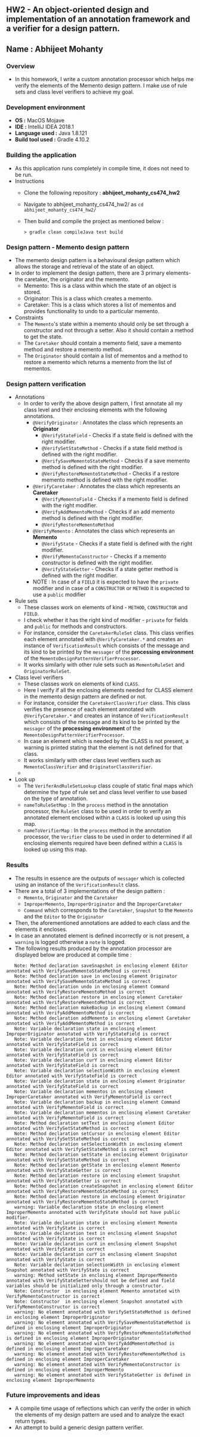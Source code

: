 HW2 - An object-oriented design and implementation of an annotation framework and a verifier for a design pattern.
--
Name : Abhijeet Mohanty
--
### Overview
* In this homework, I write a custom annotation processor which helps me verify the elements of the Memento design pattern. I make use of rule sets and class level verifiers to achieve my goal.

### Development environment
* **OS :** MacOS Mojave
* **IDE :** IntelliJ IDEA 2018.1
* **Language used :** Java 1.8.121
* **Build tool used :**  Gradle 4.10.2

### Building the application
* As this application runs completely in compile time, it does not need to be run.
* Instructions
    * Clone the following repository : **abhijeet_mohanty_cs474_hw2**
    * Navigate to abhijeet_mohanty_cs474_hw2/ as `cd abhijeet_mohanty_cs474_hw2/`
    * Then build and compile the project as mentioned below :
    
        `> gradle clean compileJava test build`

### Design pattern - Memento design pattern
* The memento design pattern is a behavioural design pattern which allows the storage and retrieval of the state of an object.
* In order to implement the design pattern, there are 3 primary elements- the caretaker, the originator and the memento.
    * Memento: This is a class within which the state of an object is stored.
    * Originator: This is a class which creates a memento.
    * Caretaker: This is a class which stores a list of mementos and provides functionality to undo to a particular memento.
* Constraints
    * The `Memento`'s state within a memento should only be set through a constructor and not through a setter. Also it should contain a method to get the state.
    * The `Caretaker` should contain a memento field, save a memento method and restore a memento method. 
    * The `Originator` should contain a list of mementos and a method to restore a memento which returns a memento from the list of mementos. 
    

### Design pattern verification
* Annotations
    * In order to verify the above design pattern, I first annotate all my class level and their enclosing elements with the following annotations.
        * `@VerifyOriginator` : Annotates the class which represents an **Originator**
            * `@VerifyStateField` - Checks if a state field is defined with the right modifier.
            * `@VerifySetStateMethod` - Checks if a state field method is defined with the right modifier.
            * `@VerifySaveMementoStateMethod` - Checks if a save memento method is defined with the right modifier.
            * `@VerifyRestoreMementoStateMethod` - Checks if a restore memento method is defined with the right modifier.
        * `@VerifyCaretaker` : Annotates the class which represents an **Caretaker**
            * `@VerifyMementoField` - Checks if a memento field is defined with the right modifier.
            * `@VerifyAddMementoMethod` - Checks if an add memento method is defined with the right modifier.
            * `@VerifyRestoreMementoMethod`
        * `@VerifyMemento` : Annotates the class which represents an **Memento**
            * `@VerifyState` - Checks if a state field is defined with the right modifier.
            * `@VerifyMementoConstructor` - Checks if a memento constructor is defined with the right modifier.
            * `@VerifyStateGetter` - Checks if a state getter method is defined with the right modifier.
        * NOTE : In case of a `FIELD` it is expected to have the `private` modifier and in case of a `CONSTRUCTOR` or `METHOD` it is 
                 expected to use a `public` modifier     
* Rule sets
    * These classes work on elements of kind - `METHOD`, `CONSTRUCTOR` and `FIELD`.
    * I check whether it has the right kind of modifier - `private` for fields and `public` for methods and constructors.
    * For instance, consider the `CaretakerRuleSet` class. This class verifies each element annotated with `@VerifyCaretaker.*` and 
    creates an instance of `VerificationResult` which consists of the message and its kind to be printed by the `messager` of the 
    **processing environment** of the `MementoDesignPatternVerifierProcessor`.
    * It works similarly with other rule sets such as `MementoRuleSet` and `OriginatorRuleSet`.
* Class level verifiers
    * These classes work on elements of kind `CLASS`.
    * Here I verify if all the enclosing elements needed for CLASS element in the memento design pattern are defined or not.
    * For instance, consider the `CaretakerClassVerifier` class. This class verifies the presence of each element annotated with `@VerifyCaretaker.*` and 
      creates an instance of `VerificationResult` which consists of the message and its kind to be printed by the `messager` of the 
      **processing environment** of the `MementoDesignPatternVerifierProcessor`.
    * In case an element which is needed by the CLASS is not present, a warning is printed stating that the element is not defined for that class.   
    * It works similarly with other class level verifiers such as `MementoClassVerifier` and `OriginatorClassVerifier`.
    *
* Look up
    * The `VeriferAndRuleSetLookup` class couple of static final maps which determine the type of rule set and class level verifier to use based on the type of annotation.
    * `nameToRuleSetMap` : In the `process` method in the annotation processor, the `RuleSet` class to be used in order to verify an annotated element enclosed within a `CLASS` is looked up using this map.
    * `nameToVerifierMap` : In the `process` method in the annotation processor, the `Verifier` class to be used in order to determined if all enclosing elements required have been defined within a `CLASS` is looked up using this map.

### Results
* The results in essence are the outputs of `messager` which is collected using an instance of the `VerificationResult` class.
* There are a total of 3 implementations of the design pattern :
    * `Memento`, `Originator` and the `Caretaker`
    * `ImproperMemento`, `ImproperOriginator` and the `ImproperCaretaker`
    * `Command` which corresponds to the `Caretaker`, `Snapshot` to the `Memento` and the `Editor` to the `Originator`
* Then, the aforementioned annotations are added to each class and the elements it encloses.    
* In case an annotated element is defined incorrectly or is not present, a `warning` is logged otherwise a `note` is logged. 
* The following results produced by the annotation processor are displayed below are produced at compile time :

```
   Note: Method declaration saveSnapshot in enclosing element Editor annotated with VerifySaveMementoStateMethod is correct
   Note: Method declaration save in enclosing element Originator annotated with VerifySaveMementoStateMethod is correct
   Note: Method declaration undo in enclosing element Command annotated with VerifyRestoreMementoMethod is correct
   Note: Method declaration restore in enclosing element Caretaker annotated with VerifyRestoreMementoMethod is correct
   Note: Method declaration makeBackup in enclosing element Command annotated with VerifyAddMementoMethod is correct
   Note: Method declaration addMemento in enclosing element Caretaker annotated with VerifyAddMementoMethod is correct
   Note: Variable declaration state in enclosing element ImproperOriginator annotated with VerifyStateField is correct 
   Note: Variable declaration text in enclosing element Editor annotated with VerifyStateField is correct 
   Note: Variable declaration curX in enclosing element Editor annotated with VerifyStateField is correct 
   Note: Variable declaration curY in enclosing element Editor annotated with VerifyStateField is correct 
   Note: Variable declaration selectionWidth in enclosing element Editor annotated with VerifyStateField is correct 
   Note: Variable declaration state in enclosing element Originator annotated with VerifyStateField is correct 
   Note: Variable declaration mementos in enclosing element ImproperCaretaker annotated with VerifyMementoField is correct 
   Note: Variable declaration backup in enclosing element Command annotated with VerifyMementoField is correct 
   Note: Variable declaration mementos in enclosing element Caretaker annotated with VerifyMementoField is correct 
   Note: Method declaration setText in enclosing element Editor annotated with VerifySetStateMethod is correct
   Note: Method declaration setCursor in enclosing element Editor annotated with VerifySetStateMethod is correct
   Note: Method declaration setSelectionWidth in enclosing element Editor annotated with VerifySetStateMethod is correct
   Note: Method declaration setState in enclosing element Originator annotated with VerifySetStateMethod is correct
   Note: Method declaration getState in enclosing element Memento annotated with VerifyStateGetter is correct
   Note: Method declaration restore in enclosing element Snapshot annotated with VerifyStateGetter is correct
   Note: Method declaration createSnapshot in enclosing element Editor annotated with VerifyRestoreMementoStateMethod is correct
   Note: Method declaration restore in enclosing element Originator annotated with VerifyRestoreMementoStateMethod is correct
   warning: Variable declaration state in enclosing element ImproperMemento annotated with VerifyState should not have public modifier.
   Note: Variable declaration state in enclosing element Memento annotated with VerifyState is correct 
   Note: Variable declaration text in enclosing element Snapshot annotated with VerifyState is correct 
   Note: Variable declaration curX in enclosing element Snapshot annotated with VerifyState is correct 
   Note: Variable declaration curY in enclosing element Snapshot annotated with VerifyState is correct 
   Note: Variable declaration selectionWidth in enclosing element Snapshot annotated with VerifyState is correct 
   warning: Method setState in enclosing element ImproperMemento annotated with VerifyStateSettershould not be defined and field variables should be initialized only through a constructor.
   Note: Constructor  in enclosing element Memento annotated with VerifyMementoConstructor is correct
   Note: Constructor  in enclosing element Snapshot annotated with VerifyMementoConstructor is correct
   warning: No element annotated with VerifySetStateMethod is defined in enclosing element ImproperOriginator
   warning: No element annotated with VerifySaveMementoStateMethod is defined in enclosing element ImproperOriginator
   warning: No element annotated with VerifyRestoreMementoStateMethod is defined in enclosing element ImproperOriginator
   warning: No element annotated with VerifyAddMementoMethod is defined in enclosing element ImproperCaretaker
   warning: No element annotated with VerifyRestoreMementoMethod is defined in enclosing element ImproperCaretaker
   warning: No element annotated with VerifyMementoConstructor is defined in enclosing element ImproperMemento
   warning: No element annotated with VerifyStateGetter is defined in enclosing element ImproperMemento
```

### Future improvements and ideas
* A compile time usage of reflections which can verify the order in which the elements of my design pattern are used and
to analyze the exact return types.
* An attempt to build a generic design pattern verifier.



